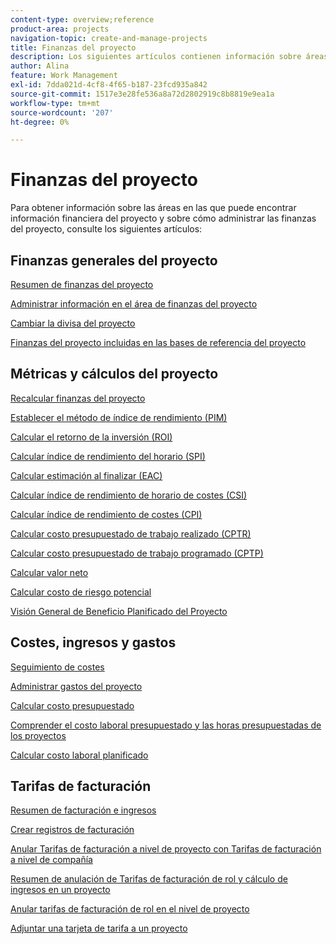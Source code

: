 ```yaml
---
content-type: overview;reference
product-area: projects
navigation-topic: create-and-manage-projects
title: Finanzas del proyecto
description: Los siguientes artículos contienen información sobre áreas en las que puede encontrar información financiera del proyecto y sobre cómo administrar las finanzas del proyecto.
author: Alina
feature: Work Management
exl-id: 7dda021d-4cf8-4f65-b187-23fcd935a842
source-git-commit: 1517e3e28fe536a8a72d2802919c8b8819e9ea1a
workflow-type: tm+mt
source-wordcount: '207'
ht-degree: 0%

---
```


# Finanzas del proyecto

Para obtener información sobre las áreas en las que puede encontrar información financiera del proyecto y sobre cómo administrar las finanzas del proyecto, consulte los siguientes artículos:

## Finanzas generales del proyecto

[Resumen de finanzas del proyecto](../../../manage-work/projects/project-finances/project-finances-overview-1.md)

[Administrar información en el área de finanzas del proyecto](../../../manage-work/projects/project-finances/manage-project-finance-area.md)

[Cambiar la divisa del proyecto](../../../manage-work/projects/project-finances/change-project-currency.md)

[Finanzas del proyecto incluidas en las bases de referencia del proyecto](../../../manage-work/projects/project-finances/project-finances-included-in-project-baselines.md)

## Métricas y cálculos del proyecto

[Recalcular finanzas del proyecto](../../../manage-work/projects/project-finances/recalculate-project-finances.md)

[Establecer el método de índice de rendimiento (PIM)](../../../manage-work/projects/project-finances/set-pim.md)

[Calcular el retorno de la inversión (ROI)](../../../manage-work/projects/project-finances/calculate-roi.md)

[Calcular índice de rendimiento del horario (SPI)](../../../manage-work/projects/project-finances/calculate-spi.md)

[Calcular estimación al finalizar (EAC)](../../../manage-work/projects/project-finances/calculate-eac.md)

[Calcular índice de rendimiento de horario de costes (CSI)](../../../manage-work/projects/project-finances/calculate-csi.md)

[Calcular índice de rendimiento de costes (CPI)](../../../manage-work/projects/project-finances/calculate-cpi.md)

[Calcular costo presupuestado de trabajo realizado (CPTR)](../../../manage-work/projects/project-finances/calculate-bcwp.md)

[Calcular costo presupuestado de trabajo programado (CPTP)](../../../manage-work/projects/project-finances/calculate-bcws.md)

[Calcular valor neto](../../../manage-work/projects/project-finances/calculate-net-value.md)

[Calcular costo de riesgo potencial](../../../manage-work/projects/project-finances/potential-risk-cost.md)

[Visión General de Beneficio Planificado del Proyecto](../../../manage-work/projects/project-finances/project-planned-benefit.md)

## Costes, ingresos y gastos

[Seguimiento de costes](../../../manage-work/projects/project-finances/track-costs.md)

[Administrar gastos del proyecto](../../../manage-work/projects/project-finances/manage-project-expenses.md)

[Calcular costo presupuestado](../../../manage-work/projects/project-finances/budgeted-cost.md)

[Comprender el costo laboral presupuestado y las horas presupuestadas de los proyectos](../../../manage-work/projects/project-finances/budgeted-labor-cost.md)

[Calcular costo laboral planificado](../../../manage-work/projects/project-finances/planned-labor-cost.md)

<!--
<p data-mc-conditions="QuicksilverOrClassic.Quicksilver,QuicksilverOrClassic.Draft mode"><a href="../../../manage-work/projects/project-finances/export-billing-record-details.md" class="MCXref xref" xrefformat="{para}">Export billing record details as a PDF file</a> </p>
-->

<!--
<p data-mc-conditions="QuicksilverOrClassic.Draft mode"><a href="../../../manage-work/projects/project-finances/how-workfront-calculates-finances.md" class="MCXref xref" xrefformat="{para}">How Adobe Workfront calculates finances </a> </p>
-->

## Tarifas de facturación

[Resumen de facturación e ingresos](../../../manage-work/projects/project-finances/billing-and-revenue-overview.md)

[Crear registros de facturación](../../../manage-work/projects/project-finances/create-billing-records.md)

[Anular Tarifas de facturación a nivel de proyecto con Tarifas de facturación a nivel de compañía](../../../manage-work/projects/project-finances/override-project-level-with-company-level-billing-rates.md)

[Resumen de anulación de Tarifas de facturación de rol y cálculo de ingresos en un proyecto](../../../manage-work/projects/project-finances/override-role-billing-rates-and-calculate-project-revenue.md)

[Anular tarifas de facturación de rol en el nivel de proyecto](../../../manage-work/projects/project-finances/override-job-role-billing-rates-at-the-project-level.md)

[Adjuntar una tarjeta de tarifa a un proyecto](/help/quicksilver/manage-work/projects/project-finances/attach-rate-card-to-project.md)
